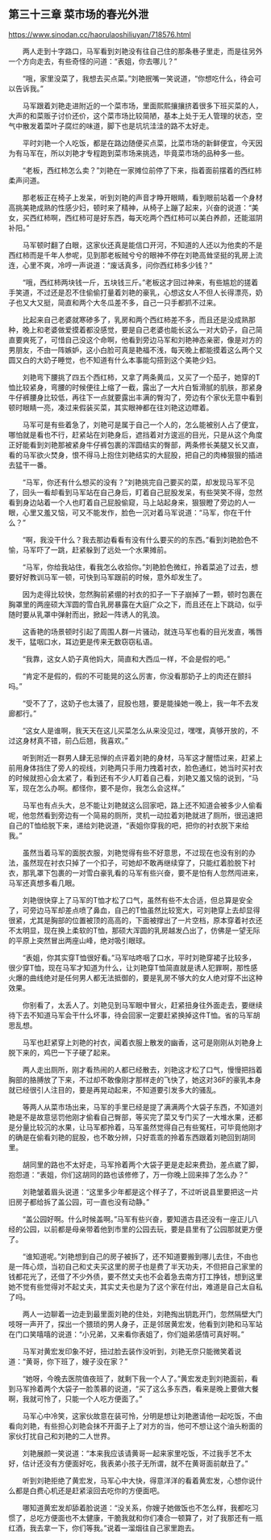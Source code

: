 ## 第三十三章 菜市场的春光外泄

https://www.sinodan.cc/haorulaoshiliuyan/718576.html

　　两人走到十字路口，马军看到刘艳没有往自己住的那条巷子里走，而是往另外一个方向走去，有些奇怪的问道：“表姐，你去哪儿？”

　　“哦，家里没菜了，我想去买点菜。”刘艳抿嘴一笑说道，“你想吃什么，待会可以告诉我。”

　　马军跟着刘艳走进附近的一个菜市场，里面熙熙攘攘挤着很多下班买菜的人，大声的和菜贩子讨价还价，这个菜市场比较简陋，基本上处于无人管理的状态，空气中散发着菜叶子腐烂的味道，脚下也是坑坑洼洼的路不太好走。

　　平时刘艳一个人吃饭，都是在路边随便买点菜，比菜市场的新鲜便宜，今天因为有马军在，所以刘艳才专程跑到菜市场来挑选，毕竟菜市场的品种多一些。

　　“老板，西红柿怎么卖？”刘艳在一家摊位前停了下来，指着面前摆着的西红柿柔声问道。

　　那老板正在椅子上发呆，听到刘艳的声音才睁开眼睛，看到眼前站着一个身材高挑美艳成熟的性感少妇，顿时来了精神，从椅子上蹦了起来，兴奋的说道：“美女，买西红柿啊，西红柿可是好东西，每天吃两个西红柿可以美白养颜，还能滋阴补阳。”

　　马军顿时翻了白眼，这家伙还真是能信口开河，不知道的人还以为他卖的不是西红柿而是千年人参呢，见到那老板贼兮兮的眼神不停在刘艳高耸坚挺的乳房上流连，心里不爽，冷哼一声说道：“废话真多，问你西红柿多少钱？”

　　“哦，西红柿两块钱一斤，五块钱三斤。”老板这才回过神来，有些尴尬的搓着手笑道，不过还是忍不住偷偷打量着刘艳的豪乳，心想这女人不但人长得漂亮，奶子也又大又挺，简直和两个大冬瓜差不多，自己一只手都抓不过来。

　　比起来自己老婆就寒碜多了，乳房和两个西红柿差不多，而且还是没成熟那种，晚上和老婆做爱摸着都没感觉，要是自己老婆也能长这么一对大奶子，自己简直要爽死了，可惜自己没这个命啊，他看到旁边马军和刘艳神态亲密，像是对方的男朋友，不由一阵嫉妒，这小白脸可真是艳福不浅，每天晚上都能摸着这么两个又圆又白的大奶子睡觉，也不知道有什么本事能勾搭到这个美艳少妇。

　　刘艳弯下腰挑了四五个西红柿，又拿了两条黄瓜，又买了一个茄子，她穿的T恤比较紧身，弯腰的时候便往上缩了一截，露出了一大片白皙滑腻的肌肤，那紧身牛仔裤腰身比较低，再往下一点就要露出丰满的臀沟了，旁边有个家伙无意中看到顿时眼睛一亮，凑过来假装买菜，其实眼神都在往刘艳这边瞟着。

　　马军可是有些着急了，刘艳可是属于自己一个人的，怎么能被别人占了便宜，哪怕就是看也不行，赶紧站在刘艳身后，遮挡着对方逡巡的目光，只是从这个角度正好能看到刘艳那被紧身牛仔裤包裹的浑圆结实的臀部，两条修长美腿又长又直，看的马军欲火焚身，恨不得马上抱住刘艳结实的大屁股，把自己的肉棒狠狠的插进去猛干一番。

　　“马军，你还有什么想买的没有？”刘艳挑完自己要买的菜，却发现马军不见了，回头一看却看到马军站在自己身后，盯着自己屁股发呆，有些哭笑不得，忽然看到身边站着一个人也盯着自己屁股偷窥，马上站起身来，狠狠瞪了旁边的人一眼，心里又羞又恼，可又不能发作，脸色一沉对着马军说道：“马军，你在干什么？”

　　“啊，我没干什么？我去那边看看有没有什么要买的的东西。”看到刘艳脸色不愉，马军吓了一跳，赶紧躲到了远处一个水果摊前。

　　“马军，你给我站住，看我怎么收拾你。”刘艳脸色微红，拎着菜追了过去，想要好好教训马军一顿，可快到马军跟前的时候，意外却发生了。

　　因为走得比较快，忽然胸前紧绷的衬衣的扣子一下子崩掉了一颗，顿时包裹在胸罩里的两座硕大浑圆的雪白乳房暴露在大庭广众之下，而且还在上下跳动，似乎随时要从乳罩中弹射而出，掀起一阵诱人的乳浪。

　　这香艳的场景顿时引起了周围人群一片骚动，就连马军也看的目光发直，嘴唇发干，猛咽口水，耳边更是传来无数窃窃私语。

　　“我靠，这女人奶子真他妈大，简直和大西瓜一样，不会是假的吧。”

　　“肯定不是假的，假的不可能晃的这么厉害，你没看那奶子上的肉还在颤抖吗。”

　　“受不了了，这奶子也太骚了，屁股也翘，要是能操她一晚上，我一年不去发廊都行。”

　　“这女人是谁啊，我天天在这儿买菜怎么从来没见过，嘿嘿，真够开放的，不过这身材真不错，前凸后翘，我喜欢。”

　　听到附近一群男人肆无忌惮的点评着刘艳的身材，马军这才醒悟过来，赶紧上前用身体挡住了旁人的视线，刘艳两只手用力拽着衬衣，脸色通红，她当时买衬衣的时候就担心会太紧了，看到还有不少人盯着自己看，刘艳又羞又恼的说到，“马军，现在怎么办啊。都怪你，要不是你，我怎么会这样。”

　　马军也有点头大，总不能让刘艳就这么回家吧，路上还不知道会被多少人偷看呢，他忽然看到旁边有一个简易的厕所，灵机一动拉着刘艳就进了厕所，很迅速把自己的T恤给脱下来，递给刘艳说道，“表姐你穿我的吧，把你的衬衣脱下来给我。”

　　虽然当着马军的面脱衣服，刘艳觉得有些不好意思，不过现在也没有别的办法，虽然现在衬衣只掉了一个扣子，可她却不敢再继续穿了，只能红着脸脱下衬衣，那乳罩下包裹的一对雪白豪乳看的马军有些兴奋，要不是怕有人忽然闯进来，马军还真想多看几眼。

　　刘艳很快穿上了马军的T恤才松了口气，虽然有些不太合适，但总算是安全了，可旁边马军却差点喷了鼻血，自己的T恤虽然比较宽大，可刘艳穿上去却显得很紧，尤其是胸部的位置被顶的高高的，下面被撑出了一片空档，原本穿着衬衣还不太明显，现在换上柔软的T恤，那硕大浑圆的乳房越发凸出了，仿佛是一望无际的平原上突然冒出两座山峰，绝对吸引眼球。

　　“表姐，你其实穿T恤很好看。”马军咕咚咽了口水，平时刘艳穿裙子比较多，很少穿T恤，现在马军才知道为什么，让刘艳穿T恤简直就是诱人犯罪啊，那性感火爆的曲线绝对是任何男人都无法抵御的，要是乳房不够大的女人绝对穿不出这种效果。

　　你别看了，太丢人了。刘艳见到马军眼中冒火，赶紧扭身往外面走去，要继续待下去不知道马军会干什么坏事，待会回家一定要赶紧换掉这件T恤。省的马军胡思乱想。

　　马军也赶紧穿上刘艳的衬衣，闻着衣服上散发的幽香，这可是刚刚从刘艳身上脱下来的，鸡巴一下子硬了起来。

　　两人走出厕所，刚才看热闹的人都已经散去，刘艳这才松了口气，慢慢把挡着胸部的胳膊放了下来，不过却不敢像刚才那样走的飞快了，她这对36F的豪乳本身就已经很引人注目的，要是再晃动起来，不知道要引发多大的骚乱。

　　等两人从菜市场出来，马军的手里已经是提了满满两个大袋子东西，不知道刘艳是不是故意惩罚他刚才偷看自己臀部，等买完了菜又专门买了一大堆水果，还都是分量比较沉的水果，让马军都拎着，马军虽然觉得自己有些冤枉，可毕竟他刚才的确是在偷看刘艳的屁股，也不敢分辨，只好乖乖的拎着东西跟着刘艳回到胡同里。

　　胡同里的路也不太好走，马军拎着两个大袋子更是走起来费劲，差点崴了脚，抱怨道：“表姐，你们这胡同的路也该修修了，万一你晚上回来摔了怎么办？”

　　刘艳皱着眉头说道：“这里多少年都是这个样子了，不过听说县里要把这一片旧房子都给拆了盖公园，可一直也没有动静。”

　　“盖公园好啊。什么时候盖啊。”马军有些兴奋，要知道古县还没有一座正儿八经的公园，以前都是母亲带着他到市里的公园去玩，要是县里有了公园那就更方便了。

　　“谁知道呢。”刘艳想到自己的房子被拆了，还不知道要搬到哪儿去住，不由也是一阵心烦，当初自己和丈夫买这里的房子也是费了半天功夫，不但把自己家里的钱都花光了，还借了不少外债，要不然丈夫也不会着急去南方打工挣钱，想到这里她不觉有些觉得对不起丈夫，其实丈夫也是为了这个家在付出，难道是自己太自私了吗。

　　两人一边聊着一边走到最里面刘艳的住处，刘艳掏出钥匙开门，忽然隔壁大门吱呀一声开了，探出一个猥琐的男人身子，正是邻居黄宏发，他看到刘艳和马军站在门口笑嘻嘻的说道：“小兄弟，又来看你表姐了，你们姐弟感情可真好啊。”

　　马军对黄宏发印象不好，扭过脸去装作没听到，刘艳无奈只能微笑着说道：“黄哥，你下班了，嫂子没在家？”

　　“她呀，今晚去医院值夜班了，就剩下我一个人了。”黄宏发走到刘艳面前，看到马军拎着两个大袋子一脸羡慕的说道，“买了这么多东西，看来是晚上要做大餐啊，我就可怜了，只能一个人吃方便面了。”

　　马军心中冷笑，这家伙故意在装可怜，分明是想让刘艳邀请他一起吃饭，不由看向刘艳，有些担心刘艳会抹不开面子上了对方的当，他可不想让这个油头粉面的家伙打扰自己和刘艳的二人世界。

　　刘艳展颜一笑说道：“本来我应该请黄哥一起来家里吃饭，不过我手艺不太好，估计还没有方便面好吃，我表弟小孩子无所谓，就不在黄哥面前献丑了。”

　　听到刘艳拒绝了黄宏发，马军心中大快，得意洋洋的看着黄宏发，心想你说什么都是白费心机还是赶紧滚回去吃你的方便面吧。

　　哪知道黄宏发却舔着脸说道：“没关系，你嫂子她做饭也不怎么样，我都吃习惯了，总吃方便面也不太健康，干脆我就和你们凑合一顿算了，对了我那还有一瓶红酒，我去拿一下，你们等我。”说着一溜烟往自己家里跑去。

